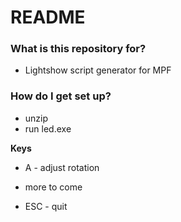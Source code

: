 # README #

### What is this repository for? ###

* Lightshow script generator for MPF


### How do I get set up? ###

* unzip 
* run led.exe


**Keys**

* A - adjust rotation

* more to come

* ESC - quit



